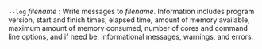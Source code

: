`--log` *filename*
: Write messages to *filename*. Information includes program version,
  start and finish times, elapsed time, amount of memory available,
  maximum amount of memory consumed, number of cores and command line
  options, and if need be, informational messages, warnings, and
  errors.
